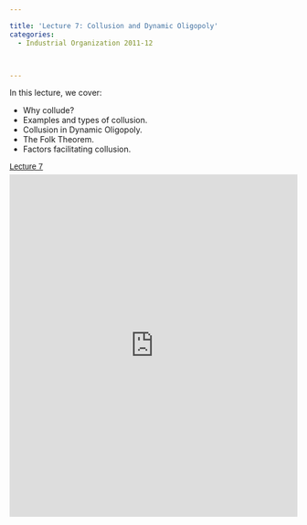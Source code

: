 ```yaml
---

title: 'Lecture 7: Collusion and Dynamic Oligopoly'
categories:
  - Industrial Organization 2011-12



---
```

In this lecture, we cover:<br /><ul><li>Why collude?</li><li>Examples and types of collusion.</li><li>Collusion in Dynamic Oligopoly.</li><li>The Folk Theorem.</li><li>Factors facilitating collusion.</li></ul><a title="View Lecture 7 on Scribd" href="http://www.scribd.com/doc/73124401/Lecture-7" style="margin: 12px auto 6px auto; font-family: Helvetica,Arial,Sans-serif; font-style: normal; font-variant: normal; font-weight: normal; font-size: 14px; line-height: normal; font-size-adjust: none; font-stretch: normal; -x-system-font: none; display: block; text-decoration: underline;">Lecture 7</a><iframe src="http://www.scribd.com/embeds/73124401/content?start_page=1&view_mode=slideshow&access_key=key-1qrlaoftrd3tpwyxy7sa" data-auto-height="true" data-aspect-ratio="1.33333333333333" scrolling="no" width="100%" height="600" frameborder="0"></iframe>